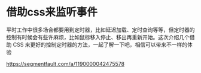 # 借助css来监听事件

平时工作中很多场合都要用到定时器，比如延迟加载、定时查询等等，但定时器的控制有时候会有些许麻烦，比如鼠标移入停止、移出再重新开始。这次介绍几个借助 CSS 来更好的控制定时器的方法，一起了解一下吧，相信可以带来不一样的体验


https://segmentfault.com/a/1190000042475578


